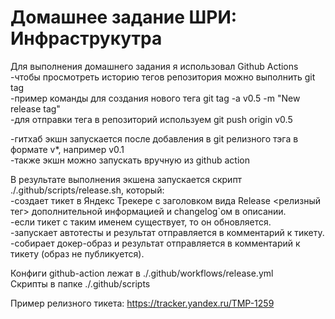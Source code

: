 # Домашнее задание ШРИ: Инфраструкутра
Для выполнения домашнего задания я использовал Github Actions  
-чтобы просмотреть историю тегов репозитория можно выполнить git tag  
-пример команды для создания нового тега git tag -a v0.5 -m "New release tag"  
-для отправки тега в репозиторий используем git push origin v0.5  

-гитхаб экшн запускается после добавления в git релизного тэга в формате v*, например v0.1  
-также экшн можно запускать вручную из github action  

В результате выполнения экшена запускается скрипт ./.github/scripts/release.sh, который:  
-создает тикет в Яндекс Трекере с заголовком вида Release <релизный тег> дополнительной информацией и changelog`ом в описании.  
-если тикет с таким именем существует, то он обновляется.  
-запускает автотесты и результат отправляется в комментарий к тикету.  
-собирает докер-образ и результат отправляется в комментарий к тикету (образ не публикуется).  

Конфиги github-action лежат в ./.github/workflows/release.yml  
Скрипты в папке ./.github/scripts  

Пример релизного тикета: https://tracker.yandex.ru/TMP-1259  
